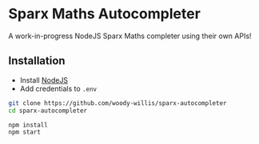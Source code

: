 
# Sparx Maths Autocompleter

A work-in-progress NodeJS Sparx Maths completer using their own APIs!


## Installation

- Install [NodeJS](https://nodejs.org/en)
- Add credentials to `.env`

```bash
git clone https://github.com/woody-willis/sparx-autocompleter
cd sparx-autocompleter

npm install
npm start
```